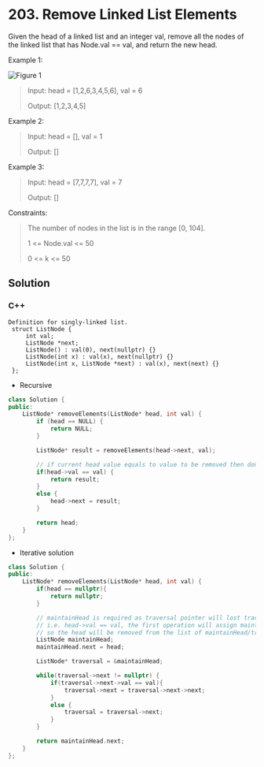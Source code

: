 # 203. Remove Linked List Elements

Given the head of a linked list and an integer val, remove all the nodes of the linked list that has Node.val == val, and return the new head.

Example 1:

![Figure 1](https://assets.leetcode.com/uploads/2021/03/06/removelinked-list.jpg)

> Input: head = \[1,2,6,3,4,5,6\], val = 6
>
> Output: \[1,2,3,4,5\]

Example 2:

> Input: head = \[\], val = 1
>
> Output: \[\]

Example 3:

> Input: head = \[7,7,7,7\], val = 7
>
> Output: \[\]

Constraints:

> The number of nodes in the list is in the range \[0, 104\].
>
> 1 &lt;= Node.val &lt;= 50
>
> 0 &lt;= k &lt;= 50

## Solution

### C++

```text
Definition for singly-linked list.
 struct ListNode {
     int val;
     ListNode *next;
     ListNode() : val(0), next(nullptr) {}
     ListNode(int x) : val(x), next(nullptr) {}
     ListNode(int x, ListNode *next) : val(x), next(next) {}
 };
```

* Recursive 

```cpp
class Solution {
public:
    ListNode* removeElements(ListNode* head, int val) {
        if (head == NULL) {
            return NULL;
        }

        ListNode* result = removeElements(head->next, val);

        // if current head value equals to value to be removed then don't link current head to the rest of linked list
        if(head->val == val) {
            return result;
        }
        else {
            head->next = result;
        }

        return head;
    }
};
```

* Iterative solution

```cpp
class Solution {
public:
    ListNode* removeElements(ListNode* head, int val) {
        if(head == nullptr){
            return nullptr;
        }

        // maintainHead is required as traversal pointer will lost track of first node and returning head will not return the updated operation 
        // i.e. head->val == val, the first operation will assign maintainHead.next to head->next
        // so the head will be removed from the list of maintainHead/traversal, but not the original head pointer.
        ListNode maintainHead;
        maintainHead.next = head;

        ListNode* traversal = &maintainHead;

        while(traversal->next != nullptr) {
            if(traversal->next->val == val){
                traversal->next = traversal->next->next;
            }
            else {
                traversal = traversal->next;   
            }
        }

        return maintainHead.next;
    }
};
```

